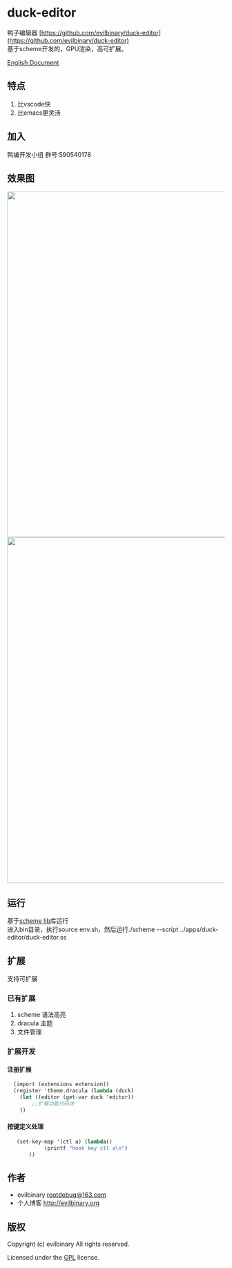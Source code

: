 # duck-editor
鸭子编辑器 [https://github.com/evilbinary/duck-editor](https://github.com/evilbinary/duck-editor)  
基于scheme开发的，GPU渲染，高可扩展。

[English Document](README.md)

## 特点 
  1. 比vscode快
  2. 比emacs更灵活  

## 加入  
  鸭编开发小组 群号:590540178

## 效果图
<img src="https://raw.githubusercontent.com/evilbinary/duck-editor/master/data/screenshot/demo4.jpg" width="800px" />

<img src="https://raw.githubusercontent.com/evilbinary/duck-editor/master/data/screenshot/demo2.png" width="800px" />

## 运行
   基于[scheme lib](https://github.com/evilbinary/scheme-lib)库运行   
   进入bin目录，执行source env.sh，然后运行./scheme --script ../apps/duck-editor/duck-editor.ss
## 扩展
支持可扩展
### 已有扩展  
1. scheme 语法高亮
2. dracula 主题
3. 文件管理

### 扩展开发  
#### 注册扩展  
```scheme
  (import (extensions extension))
  (register 'theme.dracula (lambda (duck)
    (let ((editor (get-var duck 'editor))
    	;;扩展功能代码块
    ))
```

#### 按键定义处理   
```scheme
   (set-key-map '(ctl a) (lambda()
            (printf "hook key ctl a\n")
       ))
```

## 作者

* evilbinary rootdebug@163.com
* 个人博客 http://evilbinary.org

## 版权

Copyright (c) evilbinary All rights reserved.

Licensed under the [GPL](LICENSE.txt) license.


